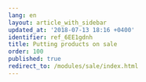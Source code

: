 ```yaml
---
lang: en
layout: article_with_sidebar
updated_at: '2018-07-13 18:16 +0400'
identifier: ref_6EE1gdnh
title: Putting products on sale
order: 100
published: true
redirect_to: /modules/sale/index.html
---
```

